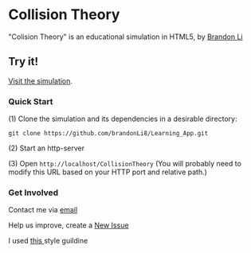 <!--  README.md
      Collision Theory
      Created by Brandon Li on 2/15/19.
      Copyright © 2019 Brandon Li. All rights reserved. 
-->
Collision Theory
=============
"Colision Theory" is an educational simulation in HTML5, by [Brandon Li](https://github.com/brandonLi8)

## Try it!

<a href="https://brandonli8.github.io/Learning_App/CollisionTheory/" target="_blank">Visit the simulation</a>.

<!--  TODO add a screen shot once finished 
-->


### Quick Start
(1) Clone the simulation and its dependencies in a desirable directory:
```
git clone https://github.com/brandonLi8/Learning_App.git
```
(2) Start an http-server

(3) Open `http://localhost/CollisionTheory` (You will probably need to modify this URL based on your HTTP port and relative path.)

### Get Involved

Contact me via <a href="mailto:brandon.li820@icloud.com" target="_blank"> email </a>

Help us improve, create a <a href="https://github.com/brandonLi8/Collision-Theory/issues" target="_blank">New Issue</a>

I used <a href="https://github.com/brandonLi8/Learning_App/blob/master/Style.md" target="_blank"> this </a> style guildine

